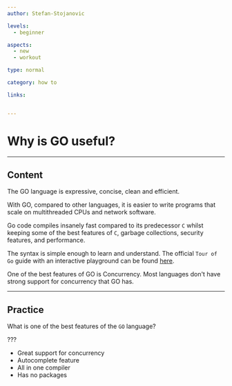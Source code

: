 ```yaml
---
author: Stefan-Stojanovic

levels:
  - beginner

aspects:
  - new
  - workout

type: normal

category: how to

links:


---
```


# Why is GO useful?

---
## Content

The GO language is expressive, concise, clean and efficient.

With GO, compared to other languages, it is easier to write programs that scale on multithreaded CPUs and network software.

Go code compiles insanely fast compared to its predecessor `C` whilst keeping some of the best features of `C`, garbage collections, security features, and performance. 

The syntax is simple enough to learn and understand. The official `Tour of Go` guide with an interactive playground can be found [here](https://tour.golang.org/welcome/1).

One of the best features of GO is Concurrency. Most languages don't have strong support for concurrency that GO has.

---
## Practice

What is one of the best features of the `GO` language?

???

* Great support for concurrency
* Autocomplete feature
* All in one compiler
* Has no packages